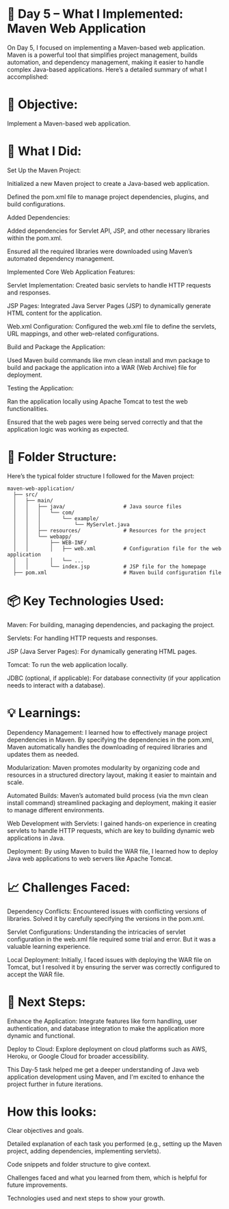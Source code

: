 
# 🌱 Day 5 – What I Implemented: Maven Web Application

On Day 5, I focused on implementing a Maven-based web application. Maven is a powerful tool that simplifies project management, builds automation, and dependency management, making it easier to handle complex Java-based applications. Here’s a detailed summary of what I accomplished:

# 🚀 Objective:
Implement a Maven-based web application.


# 🔧 What I Did:
Set Up the Maven Project:

Initialized a new Maven project to create a Java-based web application.

Defined the pom.xml file to manage project dependencies, plugins, and build configurations.

Added Dependencies:

Added dependencies for Servlet API, JSP, and other necessary libraries within the pom.xml.

Ensured all the required libraries were downloaded using Maven’s automated dependency management.

Implemented Core Web Application Features:

Servlet Implementation: Created basic servlets to handle HTTP requests and responses.

JSP Pages: Integrated Java Server Pages (JSP) to dynamically generate HTML content for the application.

Web.xml Configuration: Configured the web.xml file to define the servlets, URL mappings, and other web-related configurations.

Build and Package the Application:

Used Maven build commands like mvn clean install and mvn package to build and package the application into a WAR (Web Archive) file for deployment.

Testing the Application:

Ran the application locally using Apache Tomcat to test the web functionalities.

Ensured that the web pages were being served correctly and that the application logic was working as expected.

# 📁 Folder Structure:
Here’s the typical folder structure I followed for the Maven project:

```plaintext
maven-web-application/
  ├── src/
  │   ├── main/
  │   │   ├── java/                   # Java source files
  │   │   │   └── com/
  │   │   │       └── example/
  │   │   │           └── MyServlet.java
  │   │   ├── resources/              # Resources for the project
  │   │   └── webapp/
  │   │       ├── WEB-INF/
  │   │       │   ├── web.xml         # Configuration file for the web application
  │   │       │   └── ...
  │   │       └── index.jsp           # JSP file for the homepage
  ├── pom.xml                         # Maven build configuration file
  ```
# 📦 Key Technologies Used:

Maven: For building, managing dependencies, and packaging the project.

Servlets: For handling HTTP requests and responses.

JSP (Java Server Pages): For dynamically generating HTML pages.

Tomcat: To run the web application locally.

JDBC (optional, if applicable): For database connectivity (if your application needs to interact with a database).

# 💡 Learnings:
Dependency Management: I learned how to effectively manage project dependencies in Maven. By specifying the dependencies in the pom.xml, Maven automatically handles the downloading of required libraries and updates them as needed.

Modularization: Maven promotes modularity by organizing code and resources in a structured directory layout, making it easier to maintain and scale.

Automated Builds: Maven’s automated build process (via the mvn clean install command) streamlined packaging and deployment, making it easier to manage different environments.

Web Development with Servlets: I gained hands-on experience in creating servlets to handle HTTP requests, which are key to building dynamic web applications in Java.

Deployment: By using Maven to build the WAR file, I learned how to deploy Java web applications to web servers like Apache Tomcat.

# 📈 Challenges Faced:
Dependency Conflicts: Encountered issues with conflicting versions of libraries. Solved it by carefully specifying the versions in the pom.xml.

Servlet Configurations: Understanding the intricacies of servlet configuration in the web.xml file required some trial and error. But it was a valuable learning experience.

Local Deployment: Initially, I faced issues with deploying the WAR file on Tomcat, but I resolved it by ensuring the server was correctly configured to accept the WAR file.

# 🎯 Next Steps:
Enhance the Application: Integrate features like form handling, user authentication, and database integration to make the application more dynamic and functional.

Deploy to Cloud: Explore deployment on cloud platforms such as AWS, Heroku, or Google Cloud for broader accessibility.

This Day-5 task helped me get a deeper understanding of Java web application development using Maven, and I'm excited to enhance the project further in future iterations.

# How this looks:
Clear objectives and goals.

Detailed explanation of each task you performed (e.g., setting up the Maven project, adding dependencies, implementing servlets).

Code snippets and folder structure to give context.

Challenges faced and what you learned from them, which is helpful for future improvements.

Technologies used and next steps to show your growth.

